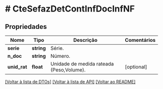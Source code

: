# # CteSefazDetContInfDocInfNF

## Propriedades

Nome | Tipo | Descrição | Comentários
------------ | ------------- | ------------- | -------------
**serie** | **string** | Série. |
**n_doc** | **string** | Número. |
**unid_rat** | **float** | Unidade de medida rateada (Peso,Volume). | [optional]

[[Voltar à lista de DTOs]](../../README.md#models) [[Voltar à lista de API]](../../README.md#endpoints) [[Voltar ao README]](../../README.md)

